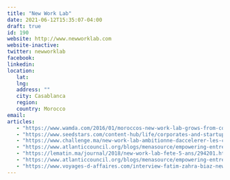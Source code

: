 ```yaml
---
title: "New Work Lab"
date: 2021-06-12T15:35:07-04:00
draft: true
id: 190
website: http://www.newworklab.com
website-inactive: 
twitter: newworklab
facebook: 
linkedin: 
location: 
   lat: 
   lng: 
   address: ""
   city: Casablanca
   region: 
   country: Morocco
email: 
articles:
   - "https://www.wamda.com/2016/01/moroccos-new-work-lab-grows-from-coworking-space-to-entrepreneurship-training-center"
   - "https://www.seedstars.com/content-hub/life/corporates-and-startups-morocco-worlds-apart-or-match-made-heaven/"
   - "https://www.challenge.ma/new-work-lab-ambitionne-daccelerer-les-carrieres-des-salaries-105804/"
   - "https://www.atlanticcouncil.org/blogs/menasource/empowering-entrepreneurship-in-morocco-and-beyond/"
   - "https://lematin.ma/journal/2018/new-work-lab-fete-5-ans/294201.html"
   - "https://www.atlanticcouncil.org/blogs/menasource/empowering-entrepreneurship-in-morocco-and-beyond/"
   - "https://www.voyages-d-affaires.com/interview-fatim-zahra-biaz-new-work-lab-20180627.html"
---
```


